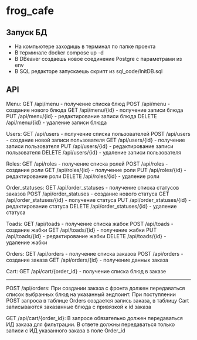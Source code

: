 # frog_cafe

## Запуск БД
- На компьютере заходишь в терминал по папке проекта
- В терминале docker compose up -d
- В DBeaver создаешь новое соединение Postgre с параметрами из env
- В SQL редакторе запускаешь скрипт из sql_code/InitDB.sql

## API
Menu:
GET /api/menu - получение списка блюд
POST /api/menu - создание нового блюда
GET /api/menu/{id} - получение записи блюда
PUT /api/menu/{id} - редактирование записи блюда
DELETE /api/menu/{id} - удаление записи блюда

Users:
GET /api/users - получение списка пользователей
POST /api/users - создание новой записи пользователя
GET /api/users/{id} - получение записи пользователя
PUT /api/users/{id} - редактирование записи пользователя
DELETE /api/users/{id} - удаление записи пользователя

Roles:
GET /api/roles - получение списка ролей
POST /api/roles - создание роли
GET /api/roles/{id} - получение роли
PUT /api/roles/{id} - редактирование роли
DELETE /api/roles/{id} - удаление роли

Order_statuses:
GET /api/order_statuses - получение списка статусов заказов
POST /api/order_statuses - создание нового статуса
GET /api/order_statuses/{id} - получение статуса
PUT /api/order_statuses/{id} - редактирование статуса
DELETE /api/order_statuses/{id} - удаление статуса

Toads:
GET /api/toads - получение списка жабок
POST /api/toads - создание жабки
GET /api/toads/{id} - получение жабки
PUT /api/toads/{id} - редактирование жабки
DELETE /api/toads/{id} - удаление жабки

Orders:
GET /api/orders - получение списка заказов
POST /api/orders - создание заказа
GET /api/orders/{id} - получение данных заказа

Cart: 
GET /api/cart/{order_id} - получение списка блюд в заказе

------------------------------------------------------------------------------------------
POST /api/orders:
При создании заказа с фронта должен передаваться список выбранных блюд на указанный эндпоинт. При поступлении POST запроса в таблице Orders создается запись заказа, в таблицу Cart записываются заказанные блюда с привязкой к id заказа

GET /api/cart/{order_id}:
В запросе обязательно должен передаваться ИД заказа для фильтрации. В ответе должны передаваться только записи с ИД указанного заказа в поле Order_id